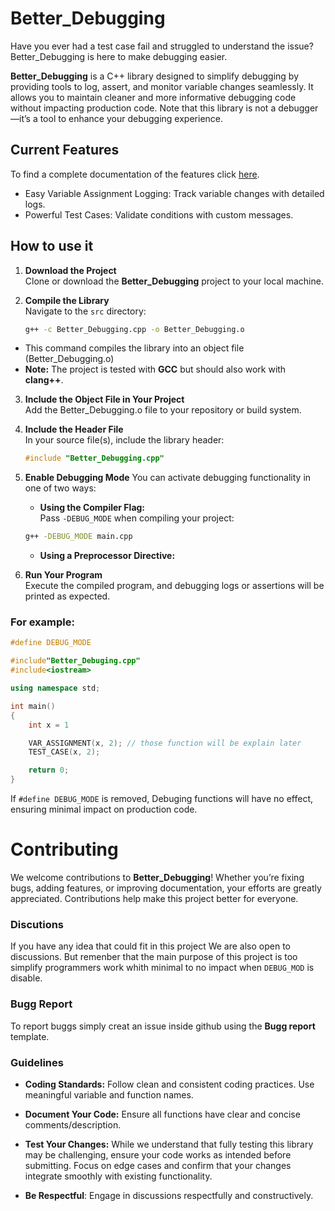 # Better_Debugging
Have you ever had a test case fail and struggled to understand the issue? Better_Debugging is here to make debugging easier.

**Better_Debugging** is a C++ library designed to simplify debugging by providing tools to log, assert, and monitor variable changes seamlessly. It allows you to maintain cleaner and more informative debugging code without impacting production code. Note that this library is not a debugger—it’s a tool to enhance your debugging experience.

## Current Features
To find a complete documentation of the features click [here](Doc/Documentation.md).
- Easy Variable Assignment Logging: Track variable changes with detailed logs.
- Powerful Test Cases: Validate conditions with custom messages.


## How to use it

1. **Download the Project**  
   Clone or download the **Better_Debugging** project to your local machine.

2. **Compile the Library**  
   Navigate to the `src` directory:
   ```bash
   g++ -c Better_Debugging.cpp -o Better_Debugging.o
- This command compiles the library into an object file (Better_Debugging.o)
- **Note:** The project is tested with **GCC** but should also work with **clang++**.

3. **Include the Object File in Your Project**  
   Add the Better_Debugging.o file to your repository or build system.

4. **Include the Header File**  
   In your source file(s), include the library header:
   ```cpp
   #include "Better_Debugging.cpp"
   ```

5. **Enable Debugging Mode**
    You can activate debugging functionality in one of two ways:
    - **Using the Compiler Flag:** <br>
    Pass `-DEBUG_MODE` when compiling your project:
    ```bash
    g++ -DEBUG_MODE main.cpp
    ```
    - **Using a Preprocessor Directive:**

6. **Run Your Program** <br>
    Execute the compiled program, and debugging logs or assertions will be printed as expected.


### For example:

```C++
#define DEBUG_MODE

#include"Better_Debuging.cpp"
#include<iostream>

using namespace std;

int main()
{
    int x = 1

    VAR_ASSIGNMENT(x, 2); // those function will be explain later  
    TEST_CASE(x, 2);

    return 0;
}
```

If `#define DEBUG_MODE` is removed,  Debuging functions will have no effect, ensuring minimal impact on production code.

# Contributing
We welcome contributions to **Better_Debugging**! Whether you’re fixing bugs, adding features, or improving documentation, your efforts are greatly appreciated. Contributions help make this project better for everyone.

### Discutions
If you  have any idea that could fit in this project We are also open to discussions. But remenber that the main purpose of this project is too simplify programmers work whith minimal to no impact when `DEBUG_MOD` is disable.

### Bugg Report
To report buggs simply creat an issue inside github using the **Bugg report** template.

### Guidelines

- **Coding Standards:**
Follow clean and consistent coding practices. Use meaningful variable and function names.

- **Document Your Code:**
Ensure all functions have clear and concise comments/description.

- **Test Your Changes:**
While we understand that fully testing this library may be challenging, ensure your code works as intended before submitting. Focus on edge cases and confirm that your changes integrate smoothly with existing functionality.

- **Be Respectful**:
Engage in discussions respectfully and constructively.